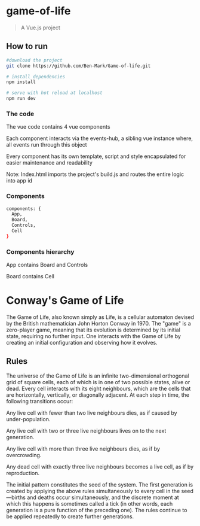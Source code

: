# game-of-life 

> A Vue.js project 

## How to run 

``` bash
#download the project
git clone https://github.com/Ben-Mark/Game-of-life.git

# install dependencies
npm install

# serve with hot reload at localhost
npm run dev

```

### The code 

The vue code contains 4 vue components

Each component interacts via the events-hub, a sibling vue instance where, all events run through this object

Every component has its own template, script and style encapsulated for easier maintenance and readability

Note: Index.html imports the project's build.js and routes the entire logic into app id

### Components
``` bash
components: {
  App,
  Board,
  Controls,
  Cell
}
```

### Components hierarchy 
App contains Board and Controls

Board contains Cell



Conway's Game of Life
=====================

The Game of Life, also known simply as Life, is a cellular automaton devised by the British mathematician John Horton Conway in 1970.
The "game" is a zero-player game, meaning that its evolution is determined by its initial state, requiring no further input. One interacts with the Game of Life by creating an initial configuration and observing how it evolves.


Rules
-----

The universe of the Game of Life is an infinite two-dimensional orthogonal grid of square cells, each of which is in one of two possible states, alive or dead. Every cell interacts with its eight neighbours, which are the cells that are horizontally, vertically, or diagonally adjacent. At each step in time, the following transitions occur:

Any live cell with fewer than two live neighbours dies, as if caused by under-population.

Any live cell with two or three live neighbours lives on to the next generation.

Any live cell with more than three live neighbours dies, as if by overcrowding.

Any dead cell with exactly three live neighbours becomes a live cell, as if by reproduction.

The initial pattern constitutes the seed of the system. The first generation is created by applying the above rules simultaneously to every cell in the seed—births and deaths occur simultaneously, and the discrete moment at which this happens is sometimes called a tick (in other words, each generation is a pure function of the preceding one). The rules continue to be applied repeatedly to create further generations.
